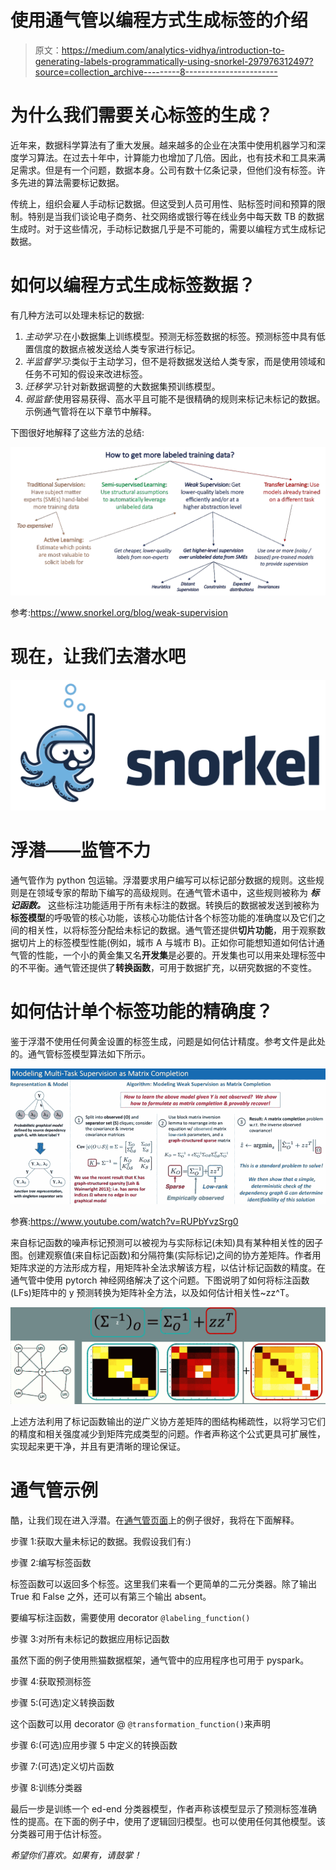 # 使用通气管以编程方式生成标签的介绍

> 原文：<https://medium.com/analytics-vidhya/introduction-to-generating-labels-programmatically-using-snorkel-297976312497?source=collection_archive---------8----------------------->

# 为什么我们需要关心标签的生成？

近年来，数据科学算法有了重大发展。越来越多的企业在决策中使用机器学习和深度学习算法。在过去十年中，计算能力也增加了几倍。因此，也有技术和工具来满足需求。但是有一个问题，数据本身。公司有数十亿条记录，但他们没有标签。许多先进的算法需要标记数据。

传统上，组织会雇人手动标记数据。但这受到人员可用性、贴标签时间和预算的限制。特别是当我们谈论电子商务、社交网络或银行等在线业务中每天数 TB 的数据生成时。对于这些情况，手动标记数据几乎是不可能的，需要以编程方式生成标记数据。

# 如何以编程方式生成标签数据？

有几种方法可以处理未标记的数据:

1.  *主动学习*:在小数据集上训练模型。预测无标签数据的标签。预测标签中具有低置信度的数据点被发送给人类专家进行标记。
2.  *半监督学习*:类似于主动学习，但不是将数据发送给人类专家，而是使用领域和任务不可知的假设来改进标签。
3.  *迁移学习*:针对新数据调整的大数据集预训练模型。
4.  *弱监督*:使用容易获得、高水平且可能不是很精确的规则来标记未标记的数据。示例通气管将在以下章节中解释。

下图很好地解释了这些方法的总结:

![](img/49eaf62770fa8880a1e723e29da4b513.png)

参考:https://www.snorkel.org/blog/weak-supervision

# **现在，让我们去潜水吧**

![](img/8d5eb2ad009116326e7d8c87bdf95ba6.png)

# 浮潜——监管不力

通气管作为 python 包运输。浮潜要求用户编写可以标记部分数据的规则。这些规则是在领域专家的帮助下编写的高级规则。在通气管术语中，这些规则被称为 ***标记函数。*** 这些标注功能适用于所有未标注的数据。转换后的数据被发送到被称为**标签模型**的呼吸管的核心功能，该核心功能估计各个标签功能的准确度以及它们之间的相关性，以将标签分配给未标记的数据。通气管还提供**切片功能**，用于观察数据切片上的标签模型性能(例如，城市 A 与城市 B)。正如你可能想知道如何估计通气管的性能，一个小的黄金集又名**开发集**是必要的。开发集也可以用来处理标签中的不平衡。通气管还提供了**转换函数**，可用于数据扩充，以研究数据的不变性。

# 如何估计单个标签功能的精确度？

鉴于浮潜不使用任何黄金设置的标签生成，问题是如何估计精度。参考文件是此处的。通气管标签模型算法如下所示。

![](img/447201a748c14b6e85eeb721c82dc42e.png)

参赛:https://www.youtube.com/watch?v=RUPbYvzSrg0

来自标记函数的噪声标记预测可以被视为与实际标记(未知)具有某种相关性的因子图。创建观察值(来自标记函数)和分隔符集(实际标记)之间的协方差矩阵。作者用矩阵求逆的方法形成方程，用矩阵补全法求解该方程，以估计标记函数的精度。在通气管中使用 pytorch 神经网络解决了这个问题。下图说明了如何将标注函数(LFs)矩阵中的 y 预测转换为矩阵补全方法，以及如何估计相关性~zz^T。

![](img/0f76b649667acdf4a6e3c20eafa1faab.png)

上述方法利用了标记函数输出的逆广义协方差矩阵的图结构稀疏性，以将学习它们的精度和相关强度减少到矩阵完成类型的问题。作者声称这个公式更具可扩展性，实现起来更干净，并且有更清晰的理论保证。

# 通气管示例

酷，让我们现在进入浮潜。在[通气管页面](https://www.snorkel.org/get-started/)上的例子很好，我将在下面解释。

步骤 1:获取大量未标记的数据。我假设我们有:)

步骤 2:编写标签函数

标签函数可以返回多个标签。这里我们来看一个更简单的二元分类器。除了输出 True 和 False 之外，还可以有第三个输出 absent。

要编写标注函数，需要使用 decorator `@labeling_function()`

步骤 3:对所有未标记的数据应用标记函数

虽然下面的例子使用熊猫数据框架，通气管中的应用程序也可用于 pyspark。

步骤 4:获取预测标签

步骤 5:(可选)定义转换函数

这个函数可以用 decorator @ `@transformation_function()`来声明

步骤 6:(可选)应用步骤 5 中定义的转换函数

步骤 7:(可选)定义切片函数

步骤 8:训练分类器

最后一步是训练一个 ed-end 分类器模型，作者声称该模型显示了预测标签准确性的提高。在下面的例子中，使用了逻辑回归模型。也可以使用任何其他模型。该分类器可用于估计标签。

*希望你们喜欢。如果有，请鼓掌！*